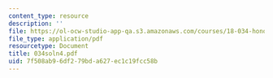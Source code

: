 ```yaml
---
content_type: resource
description: ''
file: https://ol-ocw-studio-app-qa.s3.amazonaws.com/courses/18-034-honors-differential-equations-spring-2004/7f508ab96df279bda627ec1c19fcc58b_034soln4.pdf
file_type: application/pdf
resourcetype: Document
title: 034soln4.pdf
uid: 7f508ab9-6df2-79bd-a627-ec1c19fcc58b
---
```

